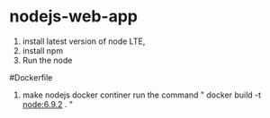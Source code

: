 # nodejs-web-app

1. install latest version of node LTE,
2. install npm 
3. Run the node

#Dockerfile 
1. make nodejs docker continer 
run the command " docker build -t <node:6.9.2>  . "
